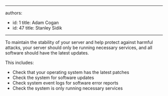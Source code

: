 

---
authors:
  - id: 1
    title: Adam Cogan
  - id: 47
    title: Stanley Sidik
---




<span class='intro'> <p>To maintain the stability of your server and help protect against harmful attacks, your server should only be running necessary services, and all software should have the latest updates.</p><p>This includes&#58;​​<br></p> </span>

<ul><li>Check that your operating system has the latest patches<br></li><li>Check the system for software updates​<br></li><li>Check system event logs for software error reports</li><li>Check the system is only running necessary services​<br></li></ul>


